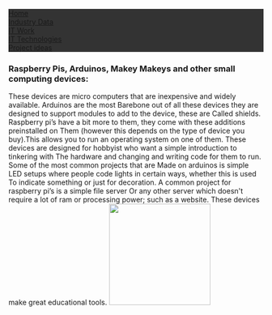 <html>
<head>
<style>
ul {
  list-style-type: none;
  margin: 0;
  padding: 0;
  overflow: hidden;
  background-color: #333;
}

li {
  float: left;
}

li a {
  display: block;
  color: white;
  text-align: center;
  padding: 14px 16px;
  text-decoration: none;
}

li a:hover {
  background-color: #111;
}
</style>
</head>
<body>

<ul>
  <li><a href="index">Home</a></li>
  <li><a href="page-2">Industry Data</a></li>
  <li><a href="page-3">IT Work</a></li>
  <li><a href="page-4">IT Technologies</a></li>
  <li><a href="page-5">Project ideas</a></li>
</ul>

</body>
</html>



### Raspberry Pis, Arduinos, Makey Makeys and other small computing devices:
These devices are micro computers that are inexpensive and widely available. Arduinos are the most
Barebone out of all these devices they are designed to support modules to add to the device, these are
Called shields. Raspberry pi’s have a bit more to them, they come with these additions preinstalled on
Them (however this depends on the type of device you buy).This allows you to run an operating system
on one of them. These devices are designed for hobbyist who want a simple introduction to tinkering with
The hardware and changing and writing code for them to run. Some of the most common projects that are 
Made on arduinos is simple LED setups where people code lights in certain ways, whether this is used
To indicate something or just for decoration. A common project for raspberry pi’s is a simple file server
Or any other server which doesn't require a lot of ram or processing power; such as a website. These devices make great educational tools.
<image src ="https://discordtownofsalem.github.io/main/images/arduino.png" width = 200>

